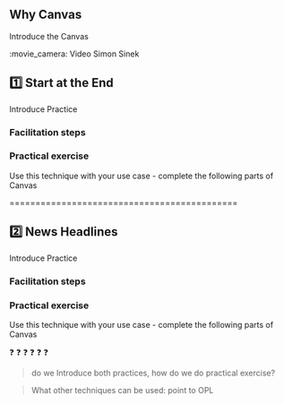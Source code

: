 ## Why Canvas

Introduce the Canvas
<p>:movie_camera: Video Simon Sinek

## :one: Start at the End

<p>Introduce Practice

### Facilitation steps


### Practical exercise

Use this technique with your use case - complete the following parts of Canvas

============================================
## :two: News Headlines

<p>Introduce Practice

### Facilitation steps


### Practical exercise

Use this technique with your use case - complete the following parts of Canvas

:question:
:question:
:question:
:question:
:question:
:question:

> do we Introduce both practices, how do we do practical exercise?

> What other techniques can be used:
> point to OPL
